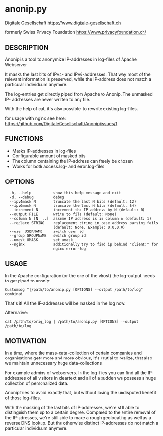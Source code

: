 # anonip.py

Digitale Gesellschaft
https://www.digitale-gesellschaft.ch


formerly
Swiss Privacy Foundation
https://www.privacyfoundation.ch/


## DESCRIPTION

Anonip is a tool to anonymize IP-addresses in log-files of Apache Webserver

It masks the last bits of IPv4- and IPv6-addresses. That way most of the
relevant information is preserved, while the IP-address does not match a
particular individuum anymore.

The log-entries get directly piped from Apache to Anonip. The unmasked IP-
addresses are never written to any file.

With the help of cat, it's also possible, to rewrite existing log-files.

for usage with nginx see here: https://github.com/DigitaleGesellschaft/Anonip/issues/1

## FUNCTIONS

 - Masks IP-addresses in log-files
 - Configurable amount of masked bits
 - The column containing the IP-address can freely be chosen
 - Works for both access.log- and error.log-files

## OPTIONS
```
  -h, --help          show this help message and exit
  -d, --debug         debug
  --ipv4mask N        truncate the last N bits (default: 12)
  --ipv6mask N        truncate the last N bits (default: 84)
  --increment N       increment the IP address by N (default: 0)
  --output FILE       write to file (default: None)
  --column N [N ...]  assume IP address is in column n (default: 1)
  --replace STRING    replacement string in case address parsing fails
                      (default: None. Example: 0.0.0.0)
  --user USERNAME     switch user id
  --group GROUPNAME   switch group id
  --umask UMASK       set umask
  --nginx             additionally try to find ip behind "client:" for
                      nginx error-log
```

## USAGE
In the Apache configuration (or the one of the vhost) the log-output needs to
get piped to anonip:
```
CustomLog "|/path/to/anonip.py [OPTIONS] --output /path/to/log" combined
```
That's it! All the IP-addresses will be masked in the log now.

Alternative:
```
cat /path/to/orig_log | /path/to/anonip.py [OPTIONS] --output /path/to/log
```
## MOTIVATION

In a time, where the mass-data-collection of certain companies and
organisations gets more and more obvious, it's crutial to realize, that also
we maintain unnecessary huge data-collections.

For example admins of webservers. In the log-files you can find all the IP-
addresses of all visitors in cleartext and all of a sudden we possess a huge
collection of personalized data.

Anonip tries to avoid exactly that, but without losing the undisputed benefit
of those log-files.

With the masking of the last bits of IP-addresses, we're still able to
distinguish them up to a certain degree. Compared to the entire removal of the
IP-adresses, we're still able to make a rough geolocating as well as a reverse
DNS lookup. But the otherwise distinct IP-addresses do not match a particular
individuum anymore.

